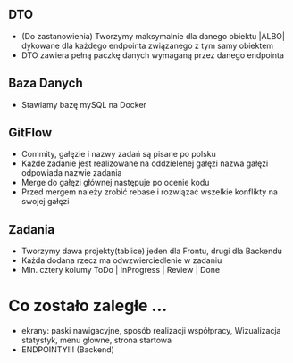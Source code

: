 ## DTO

* (Do zastanowienia) Tworzymy maksymalnie dla danego obiektu |ALBO| dykowane dla każdego endpointa związanego z tym samy obiektem 
* DTO zawiera pełną paczkę danych wymaganą przez danego endpointa

## Baza Danych

* Stawiamy bazę mySQL na Docker

## GitFlow

* Commity, gałęzie i nazwy zadań są pisane po polsku
* Każde zadanie jest realizowane na oddzielenej gałęzi nazwa gałęzi odpowiada nazwie zadania
* Merge do gałęzi głównej następuje po ocenie kodu
* Przed mergem należy zrobić rebase i rozwiązać wszelkie konflikty na swojej gałęzi

## Zadania
* Tworzymy dawa projekty(tablice) jeden dla Frontu, drugi dla Backendu
* Każda dodana rzecz ma odwzwierciedlenie w zadaniu
* Min. cztery kolumy ToDo | InProgress | Review | Done 

# Co zostało zaległe ...

* ekrany: paski nawigacyjne, sposób realizacji współpracy, Wizualizacja statystyk, menu głowne, strona startowa
* ENDPOINTY!!! (Backend)

